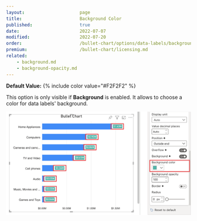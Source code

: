 ```yaml
---
layout:                     page
title:                      Background Color
published:                  true
date:                       2022-07-07
modified:   	            2022-07-20
order:                      /bullet-chart/options/data-labels/background-color
premium:                    /bullet-chart/licensing.md
related:
    - background.md
    - background-opacity.md
---
```


**Default Value:** {% include color value="#F2F2F2" %}

This option is only visible if **Background** is enabled. It allows to choose a color for data labels' background.

<img src="images/data-labels-background-color.png" width="700">